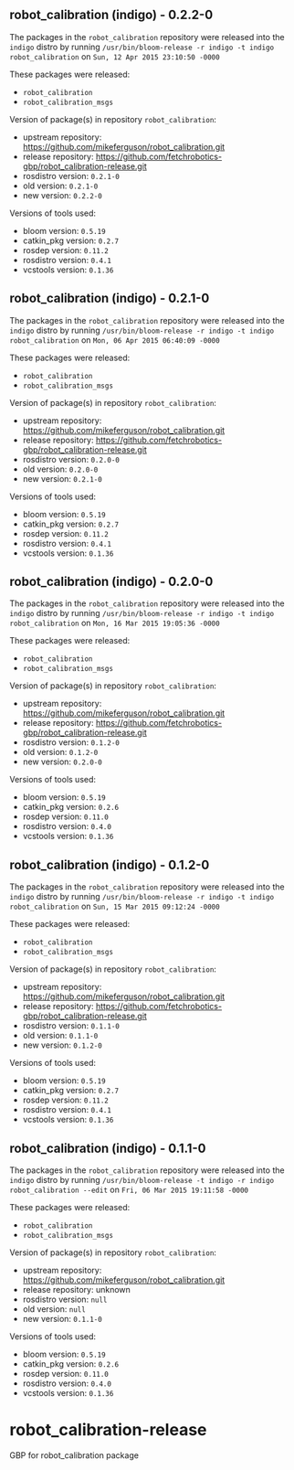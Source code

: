 ## robot_calibration (indigo) - 0.2.2-0

The packages in the `robot_calibration` repository were released into the `indigo` distro by running `/usr/bin/bloom-release -r indigo -t indigo robot_calibration` on `Sun, 12 Apr 2015 23:10:50 -0000`

These packages were released:
- `robot_calibration`
- `robot_calibration_msgs`

Version of package(s) in repository `robot_calibration`:
- upstream repository: https://github.com/mikeferguson/robot_calibration.git
- release repository: https://github.com/fetchrobotics-gbp/robot_calibration-release.git
- rosdistro version: `0.2.1-0`
- old version: `0.2.1-0`
- new version: `0.2.2-0`

Versions of tools used:
- bloom version: `0.5.19`
- catkin_pkg version: `0.2.7`
- rosdep version: `0.11.2`
- rosdistro version: `0.4.1`
- vcstools version: `0.1.36`


## robot_calibration (indigo) - 0.2.1-0

The packages in the `robot_calibration` repository were released into the `indigo` distro by running `/usr/bin/bloom-release -r indigo -t indigo robot_calibration` on `Mon, 06 Apr 2015 06:40:09 -0000`

These packages were released:
- `robot_calibration`
- `robot_calibration_msgs`

Version of package(s) in repository `robot_calibration`:
- upstream repository: https://github.com/mikeferguson/robot_calibration.git
- release repository: https://github.com/fetchrobotics-gbp/robot_calibration-release.git
- rosdistro version: `0.2.0-0`
- old version: `0.2.0-0`
- new version: `0.2.1-0`

Versions of tools used:
- bloom version: `0.5.19`
- catkin_pkg version: `0.2.7`
- rosdep version: `0.11.2`
- rosdistro version: `0.4.1`
- vcstools version: `0.1.36`


## robot_calibration (indigo) - 0.2.0-0

The packages in the `robot_calibration` repository were released into the `indigo` distro by running `/usr/bin/bloom-release -r indigo -t indigo robot_calibration` on `Mon, 16 Mar 2015 19:05:36 -0000`

These packages were released:
- `robot_calibration`
- `robot_calibration_msgs`

Version of package(s) in repository `robot_calibration`:
- upstream repository: https://github.com/mikeferguson/robot_calibration.git
- release repository: https://github.com/fetchrobotics-gbp/robot_calibration-release.git
- rosdistro version: `0.1.2-0`
- old version: `0.1.2-0`
- new version: `0.2.0-0`

Versions of tools used:
- bloom version: `0.5.19`
- catkin_pkg version: `0.2.6`
- rosdep version: `0.11.0`
- rosdistro version: `0.4.0`
- vcstools version: `0.1.36`


## robot_calibration (indigo) - 0.1.2-0

The packages in the `robot_calibration` repository were released into the `indigo` distro by running `/usr/bin/bloom-release -r indigo -t indigo robot_calibration` on `Sun, 15 Mar 2015 09:12:24 -0000`

These packages were released:
- `robot_calibration`
- `robot_calibration_msgs`

Version of package(s) in repository `robot_calibration`:
- upstream repository: https://github.com/mikeferguson/robot_calibration.git
- release repository: https://github.com/fetchrobotics-gbp/robot_calibration-release.git
- rosdistro version: `0.1.1-0`
- old version: `0.1.1-0`
- new version: `0.1.2-0`

Versions of tools used:
- bloom version: `0.5.19`
- catkin_pkg version: `0.2.7`
- rosdep version: `0.11.2`
- rosdistro version: `0.4.1`
- vcstools version: `0.1.36`


## robot_calibration (indigo) - 0.1.1-0

The packages in the `robot_calibration` repository were released into the `indigo` distro by running `/usr/bin/bloom-release -t indigo -r indigo robot_calibration --edit` on `Fri, 06 Mar 2015 19:11:58 -0000`

These packages were released:
- `robot_calibration`
- `robot_calibration_msgs`

Version of package(s) in repository `robot_calibration`:
- upstream repository: https://github.com/mikeferguson/robot_calibration.git
- release repository: unknown
- rosdistro version: `null`
- old version: `null`
- new version: `0.1.1-0`

Versions of tools used:
- bloom version: `0.5.19`
- catkin_pkg version: `0.2.6`
- rosdep version: `0.11.0`
- rosdistro version: `0.4.0`
- vcstools version: `0.1.36`


# robot_calibration-release
GBP for robot_calibration package
